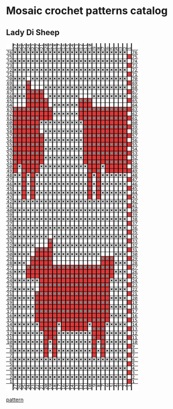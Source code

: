 # Mosaic crochet patterns catalog

## Lady Di Sheep

![Lady Di Sheep](Lady_Di_sheep.png)

[pattern](Lady_Di_sheep.json)
